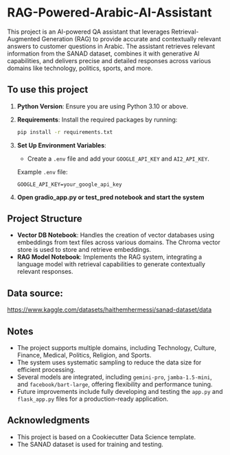 

# RAG-Powered-Arabic-AI-Assistant

This project is an AI-powered QA assistant that leverages Retrieval-Augmented Generation (RAG) to provide accurate and contextually relevant answers to customer questions in Arabic. The assistant retrieves relevant information from the SANAD dataset, combines it with generative AI capabilities, and delivers precise and detailed responses across various domains like technology, politics, sports, and more.

## To use this project

1. **Python Version**: Ensure you are using Python 3.10 or above.
2. **Requirements**: Install the required packages by running:
    ```bash
    pip install -r requirements.txt
    ```

2. **Set Up Environment Variables**:
    - Create a `.env` file and add your `GOOGLE_API_KEY` and `AI2_API_KEY`.
    
    Example `.env` file:
    ```env
    GOOGLE_API_KEY=your_google_api_key
    ```
3. **Open gradio_app.py or test_pred notebook and start the system**

## Project Structure

- **Vector DB Notebook**: Handles the creation of vector databases using embeddings from text files across various domains. The Chroma vector store is used to store and retrieve embeddings.
- **RAG Model Notebook**: Implements the RAG system, integrating a language model with retrieval capabilities to generate contextually relevant responses.



## Data source:
https://www.kaggle.com/datasets/haithemhermessi/sanad-dataset/data

## Notes

- The project supports multiple domains, including Technology, Culture, Finance, Medical, Politics, Religion, and Sports.
- The system uses systematic sampling to reduce the data size for efficient processing.
- Several models are integrated, including `gemini-pro`, `jamba-1.5-mini`, and `facebook/bart-large`, offering flexibility and performance tuning.
- Future improvements include fully developing and testing the `app.py` and `flask_app.py` files for a production-ready application.

## Acknowledgments

- This project is based on a Cookiecutter Data Science template.
- The SANAD dataset is used for training and testing.

